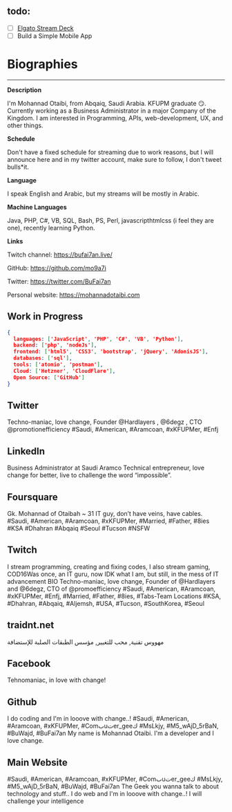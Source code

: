 



## todo:

- [ ] [Elgato Stream Deck](https://www.elgato.com/en/gaming/stream-deck) 
- [ ] Build a Simple Mobile App

# Biographies

------



**Description**

I'm Mohannad Otaibi, from Abqaiq, Saudi Arabia. KFUPM graduate 😏. Currently working as a Business Administrator in a major Company of the Kingdom. I am interested in Programming, APIs, web-development, UX, and other things.



**Schedule**

Don't have a fixed schedule for streaming due to work reasons, but I will announce here and in my twitter account, make sure to follow, I don't tweet bulls*it.



**Language**

I speak English and Arabic, but my streams will be mostly in Arabic.



**Machine Languages**

Java, PHP, C#, VB, SQL, Bash, PS, Perl, javascripthtmlcss (i feel they are one), recently learning Python.



**Links**

Twitch channel: https://bufai7an.live/

GitHub: https://github.com/mo9a7i

Twitter: https://twitter.com/BuFai7an

Personal website: https://mohannadotaibi.com





## Work in Progress

```json
{
  languages: ['JavaScript', 'PHP', 'C#', 'VB', 'Python'],
  backend: ['php', 'nodeJs'],
  frontend: ['html5', 'CSS3', 'bootstrap', 'jQuery', 'AdonisJS'],
  databases: ['sql'],
  tools: ['atomio', 'postman'],
  Cloud: ['Hetzner', 'CloudFlare'],
  Open Source: ['GitHub']
}
```



## Twitter

Techno-maniac, love change, Founder 
@Hardlayers
, 
@6degz
, CTO 
@promotionefficiency
 #Saudi, #American, #Aramcoan, #xKFUPMer, #Enfj



## LinkedIn

Business Administrator at Saudi Aramco
Technical entrepreneur, love change for better, live to challenge the word “impossible”. 



## Foursquare

Gk. Mohannad of Otaibah ~ 31
IT guy, don’t have veins, have cables. #Saudi, #American, #Aramcoan, #xKFUPMer, #Married, #Father, #8ies
#KSA #Dhahran #Abqaiq #Seoul #Tucson #NSFW



## Twitch

I stream programming, creating and fixing codes, I also stream gaming, COD16Was once, an IT guru, now IDK what I am, but still, in the mess of IT advancement
BIO
Techno-maniac, love change, Founder of @Hardlayers and @6degz, CTO of @promoefficiency
#Saudi, #American, #Aramcoan, #xKFUPMer, #Enfj, #Married, #Father, #8ies, #Tabs-Team
Locations
#KSA, #Dhahran, #Abqaiq, #Aljemsh, #USA, #Tucson, #SouthKorea, #Seoul

## traidnt.net

مهووس تقنية, محب للتغيير, مؤسس الطبقات الصلبة للإستضافة

## Facebook

Tehnomaniac, in love with change!

## Github

I do coding and I'm in looove with change..! #Saudi, #American, #Aramcoan, #xKFUPMer, #Comبuتer_geeك #MsLkjy, #M5_wAjD_5rBaN, #BuWajd, #BuFai7an
My name is Mohannad Otaibi. I'm a developer and I love change.

## Main Website

#Saudi, #American, #Aramcoan, #xKFUPMer, #Comبuتer_geeك #MsLkjy, #M5_wAjD_5rBaN, #BuWajd, #BuFai7an
The Geek you wanna talk to about technology and stuff.. I do web and I'm in looove with change..! I will challenge your intelligence